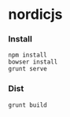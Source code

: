 nordicjs
========

### Install
```
npm install
bowser install
grunt serve
```

### Dist
```
grunt build
```
